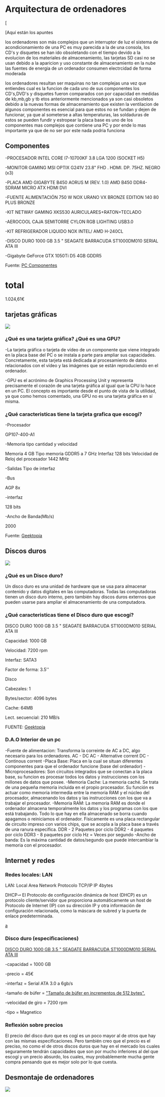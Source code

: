 # Arquitectura de ordenadores
[

[Aquí están los apuntes


los ordenadores son más complejos que un interruptor de luz 
el sistema de acondicionamiento de una PC es muy parecida a la de una consola, los CD's y disquetes se han ido obsoletando con el tiempo devido a la evolucion
de los materiales de almacenamiento, las tarjetas SD casi no se usan debido a la aparicion y uso constante de almacenamiento en la nube
las fuentes de energia de un ordenador consumen electrcidad de forma moderada

los ordenadores resultan ser maquinas no tan complejas una vez que entiendes cual es la funcion de cada uno de sus componentes 
los CD's,DVD's y disquetes fueron comparados con por capacidad en medidas de kb,mb,gb y tb 
etos anteriormente mencionados ya son casi obsoletos debido a la nuevas formas de almacenamiento que existen
la ventilacion de algunos componentes es esencial para que estos no se fundan y dejen de funcionar, ya que al someterse a altas temperaturas, las soldaduras de estos se pueden fundir y estropear
la placa base es uno de los componentes mas complejos que contiene una PC y por ende lo mas importante ya que de no ser por este nada podria funciona


## Componentes

-PROCESADOR INTEL CORE I7-10700KF 3.8 LGA 1200 (SOCKET H5)

-MONITOR GAMING MSI OPTIX G241V 23.8" FHD . HDMI. DP. 75HZ. NEGRO (x3)

-PLACA AMD GIGABYTE B450 AORUS M (REV. 1.0) AMD B450 DDR4-SDRAM MICRO ATX HDMI DVI

-FUENTE ALIMENTACIÓN 750 W NOX URANO VX BRONZE EDITION 140 80 PLUS BRONZE

-KIT NETWAY GAMING XKS530 AURICULARES+RATON+TECLADO

-AEROCOOL CAJA SEMITORRE CYLON RGB LIGHTING USB3.0

-KIT REFRIGERADOR LIQUIDO NOX INTEL/ AMD H-240CL

-DISCO DURO 1000 GB 3.5 " SEAGATE BARRACUDA ST1000DM010 SERIAL ATA III

-Gigabyte GeForce GTX 1050Ti D5 4GB GDDR5

Fuente: [PC Componentes](https://www.pccomponentes.com/)

# total

1.024,61€

## tarjetas gráficas

![](https://raw.githubusercontent.com/Samael696/1er-trimestre/main/%C3%ADndice.jpg)

### ¿Qué es una tarjeta gráfica? ¿Qué es una GPU?

-La tarjeta gráfica o tarjeta de vídeo de un componente que viene integrado en la placa base del PC o se instala a parte para ampliar sus capacidades. Concretamente, esta tarjeta está dedicada al procesamiento de datos relacionados con el vídeo y las imágenes que se están reproduciendo en el ordenador.

-GPU es el acrónimo de Graphics Processing Unit y representa precisamente el corazón de una tarjeta gráfica al igual que la CPU lo hace en un PC. El concepto es importante desde el punto de vista de la utilidad, ya que como hemos comentado, una GPU no es una tarjeta gráfica en sí misma.


### ¿Qué caracteristicas tiene la tarjeta grafica que escogí?

-Procesador

GP107-400-A1

-Memoria tipo cantidad y velocidad

Memoria 	4 GB
Tipo memoria 	GDDR5 a 7 GHz
Interfaz 	128 bits
Velocidad de Reloj del procesador 1442 MHz

-Salidas Tipo de interfaz

-Bus	

AGP 8x

-interfaz 	

128 bits

-Ancho de Banda(Mb/s)

2000

Fuente: [Geektopia](https://www.geektopia.es/es/product/gigabyte/geforce-gtx-1050-ti-oc-4g/)



## Discos duros

![](https://raw.githubusercontent.com/Samael696/1er-trimestre/main/new111412.jpg)

### ¿Qué es un Disco duro?

Un disco duro es una unidad de hardware que se usa para almacenar contenido y datos digitales en las computadoras. Todas las computadoras tienen un disco duro interno, pero también hay discos duros externos que pueden usarse para ampliar el almacenamiento de una computadora.

### ¿Qué caracteristicas tiene el Disco duro que escogí?

DISCO DURO 1000 GB 3.5 " SEAGATE BARRACUDA ST1000DM010 SERIAL ATA III

Capacidad: 	    1000 GB

Velocidad:    	7200 rpm

Interfaz:       SATA3

Factor de forma:	3.5''


Disco

Cabezales:   	1

Bytes/sector:    	4096 bytes

Cache:	          64MB

Lect. secuencial:	    210 MB/s


FUENTE: [Geektopia](https://www.geektopia.es/es/product/seagate/barracuda-1-tb/)

### D.A.O Interior de un pc

-Fuente de alimentacion: Transforma la correinte de AC a DC, algo necesario para los ordenadores.
AC - DC
AC - Alternative corrent
DC - Continous corrent
-Placa Base: Placa en la cual se situan diferentes componentes para que el ordenador funcione (base del ordenador)
-Microprocesadores: Son circuitos integrados que se conectan a la placa base, su funcion es procesar todos los
datos y instrucciones con los millones de datos que posee.
-Memoria Cache: La memoria caché. Se trata de una pequeña memoria incluida en el propio procesador. Su función es 
actuar como memoria intermedia entre la memoria RAM y el núcleo del procesador, almacenando los datos
y las instrucciones con los que va a trabajar el procesador. 
-Memoria RAM: La memoria RAM es donde el ordenador almacena temporalmente los datos y los programas 
con los que está trabajando. Todo lo que hay en ella almacenado se borra cuando apagamos o
reiniciamos el ordenador. Físicamente es una placa rectangular de circuito impreso con varios chips, 
que se acopla a la placa base a través de una ranura específica.
DDR - 2 Paquetes por ciclo
DDR2 - 4 paquetes por ciclo
DDR3 - 8 paquetes por ciclo
Hz = Veces por segundo
-Ancho de banda: Es la máxima cantidad de datos/segundo que puede intercambiar la memoria con el 
procesador.




## Internet y redes

### Redes locales: LAN

LAN: Local Area Network
Protocolo     TCP/IP
                        IP 4bytes

   DHCP⇀ El Protocolo de configuración dinámica de host (DHCP) es un protocolo cliente/servidor que proporciona automáticamente un host de Protocolo de Internet (IP) con su dirección IP y otra información de configuración relacionada, como la máscara de subred y la puerta de enlace predeterminada.
      
[a](https://grandecovian.es/FGC/files/D.%20Tecnolog%C3%ADa/TIC%20I/Arquitectura/Arquitectura%20de%20ordenadores.pdf) 


### Disco duro (especificaciones)

[DISCO DURO 1000 GB 3.5 " SEAGATE BARRACUDA ST1000DM010 SERIAL ATA III](https://www.futureworld.es/discos-duros/4211-seagate-barracuda-35-1tb-7200-sata3.html)

-capacidad = 1000 GB

-precio = 45€

-interfaz = Serial ATA 3.0 a 6gb/s

-tamaño de búfer = ["Tamaño de búfer en incrementos de 512 bytes".](https://www.seagate.com/www-content/datasheets/pdfs/3-5-barracuda-3tbDS1900-10-1710ES-es_ES.pdf)

-velocidad de giro = 7200 rpm

-tipo = Magnetico


### Reflexión sobre precios 

El precio del disco duro que es cogí es un poco mayor al de otros que hay con las mismas especificaciones.
Pero también creo que el precio es el preciso, no como el de otros discos duros que hay en el mercado los cuales seguramente tendrán capacidades que son por mucho inferiores al del que escogí y un precio absurdo, los cuales, muy probablemente mucha gente compra pensando que es mejor solo por lo que cuesta.



## Desmontaje de ordenadores
![](https://github.com/Samael696/1er-trimestre/blob/main/IMG_20211005_092114_668.jpg?raw=true)





